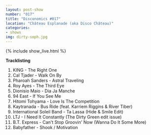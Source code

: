 ```yaml
---
layout: post-show
number: "017"
title: "Disconomics #017"
location: "Château Esplanade (aka Disco Château)"
categories:
- shows
img: dirty-soph.jpg
---
```


{% include show_live.html %}

**Tracklisting**

1. KING - The Right One
1. Cal Tjader - Walk On By
1. Pharoah Sanders - Astral Traveling
1. Roy Ayes - The Third Eye
1. Dionisio Maio - Dia Ja Manche
1. 94 East - If You See Me
1. Hitomi Tohyama - Love Is The Competition
1. Kaytranada - Bus Ride (feat. Karriem Riggins & River Tiber)
1. International Soleil Band - Ta Lassa (Hide & Smile Edit)
1. LTJ - I Need It Constantly (The Dirty Green edit issue)
1. B.T. Express - Can't Stop Groovin' Now (Wanna Do It Some More)
1. Babyfather - Shook / Motivation
